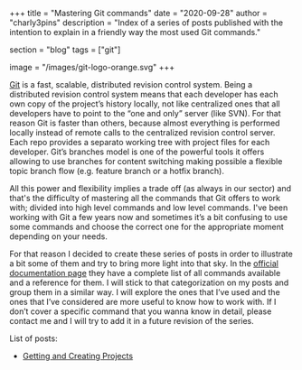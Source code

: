 +++
title = "Mastering Git commands"
date = "2020-09-28"
author = "charly3pins"
description = "Index of a series of posts published with the intention to explain in a friendly way the most used Git commands."

section = "blog"
tags = ["git"]

image = "/images/git-logo-orange.svg"
+++

[Git](https://git-scm.com/docs/git) is a fast, scalable, distributed revision control system. Being a distributed revision control system means that each developer has each own copy of the project’s history locally, not like centralized ones that all developers have to point to the “one and only” server (like SVN). For that reason Git is faster than others, because almost everything is performed locally instead of remote calls to the centralized revision control server. Each repo provides a separato working tree with project files for each developer. Git’s branches model is one of the powerful tools it offers allowing to use branches for content switching making possible a flexible topic branch flow (e.g. feature branch or a hotfix branch).

All this power and flexibility implies a trade off (as always in our sector) and that's the difficulty of mastering all the commands that Git offers to work with; divided into high level commands and low level commands. I've been working with Git a few years now and sometimes it’s a bit confusing to use some commands and choose the correct one for the appropriate moment depending on your needs. 

For that reason I decided to create these series of posts in order to illustrate a bit some of them and try to bring more light into that sky. In the [official documentation page](https://git-scm.com/docs) they have a complete list of all commands available and a reference for them. I will stick to that categorization on my posts and group them in a similar way. I will explore the ones that I’ve used and the ones that I’ve considered are more useful to know how to work with. If I don’t cover a specific command that you wanna know in detail, please contact me and I will try to add it in a future revision of the series.

List of posts:

- [Getting and Creating Projects](getting-and-creating-projects)
